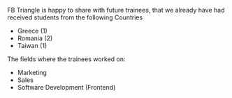 
FB Triangle is happy to share with future trainees, that we already have had received students from the following Countries

- Greece (1)
- Romania (2)
- Taiwan (1)

The fields where the trainees worked on:

- Marketing
- Sales
- Software Development (Frontend)
